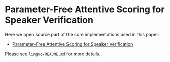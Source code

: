 # Parameter-Free Attentive Scoring for Speaker Verification

Here we open source part of the core implementations used in this paper:

* [Parameter-Free Attentive Scoring for Speaker Verification](https://arxiv.org/abs/2203.05642)

Please see `lingvo/README.md` for more details.